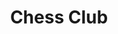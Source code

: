 ---
title: Chess Club
description1: The OHA Chess Club  meets monthly at the Reformed Presbyterian Curch on City Line road in Oswego. All ages and abilities are welcome to join us. 
leaderTitle: Chess Club Directors
leaderNames: Jennifer and Aaron Standish
email: Jenniferstandish5@gmail.com. 
---